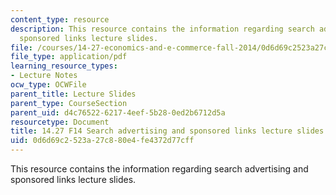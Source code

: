 ```yaml
---
content_type: resource
description: This resource contains the information regarding search advertising and
  sponsored links lecture slides.
file: /courses/14-27-economics-and-e-commerce-fall-2014/0d6d69c2523a27c880e4fe4372d77cff_MIT14_27F14_lecslide15.pdf
file_type: application/pdf
learning_resource_types:
- Lecture Notes
ocw_type: OCWFile
parent_title: Lecture Slides
parent_type: CourseSection
parent_uid: d4c76522-6217-4eef-5b28-0ed2b6712d5a
resourcetype: Document
title: 14.27 F14 Search advertising and sponsored links lecture slides
uid: 0d6d69c2-523a-27c8-80e4-fe4372d77cff
---
```

This resource contains the information regarding search advertising and sponsored links lecture slides.

